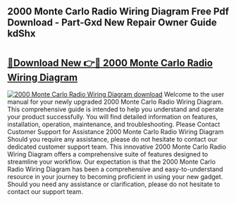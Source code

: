 ## 2000 Monte Carlo Radio Wiring Diagram Free Pdf Download - Part-Gxd New Repair Owner Guide kdShx

# <h2><a href="http://dfq202.blite.top/?on=2000+Monte+Carlo+Radio+Wiring+Diagram">🔗Download New 👉🔴 2000 Monte Carlo Radio Wiring Diagram</a></h2>

[![2000 Monte Carlo Radio Wiring Diagram download](https://i.imgur.com/lujVjoI.png)](http://dfq202.blite.top/?on=2000+Monte+Carlo+Radio+Wiring+Diagram)
Welcome to the user manual for your newly upgraded 2000 Monte Carlo Radio Wiring Diagram. This comprehensive guide is intended to help you understand and operate your product successfully. You will find detailed information on features, installation, operation, maintenance, and troubleshooting. Please Contact Customer Support for Assistance 2000 Monte Carlo Radio Wiring Diagram Should you require any assistance, please do not hesitate to contact our dedicated customer support team. This innovative 2000 Monte Carlo Radio Wiring Diagram offers a comprehensive suite of features designed to streamline your workflow. Our expectation is that the 2000 Monte Carlo Radio Wiring Diagram has been a comprehensive and easy-to-understand resource in your journey to becoming proficient in using your new gadget. Should you need any assistance or clarification, please do not hesitate to contact our support team.
